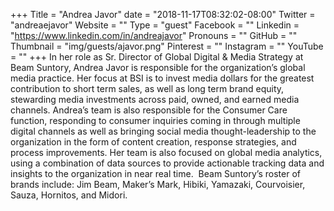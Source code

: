 +++
Title = "Andrea Javor"
date = "2018-11-17T08:32:02-08:00"
Twitter = "andreaejavor"
Website = ""
Type = "guest"
Facebook = ""
Linkedin = "https://www.linkedin.com/in/andreajavor"
Pronouns = ""
GitHub = ""
Thumbnail = "img/guests/ajavor.png"
Pinterest = ""
Instagram = ""
YouTube = ""
+++
In her role as Sr. Director of Global Digital & Media Strategy at Beam Suntory, Andrea Javor is responsible for the organization’s global media practice.  Her focus at BSI is to invest media dollars for the greatest contribution to short term sales, as well as long term brand equity, stewarding media investments across paid, owned, and earned media channels.  Andrea’s team is also responsible for the Consumer Care function, responding to consumer inquiries coming in through multiple digital channels as well as bringing social media thought-leadership to the organization in the form of content creation, response strategies, and process improvements.  Her team is also focused on global media analytics, using a combination of data sources to provide actionable tracking data and insights to the organization in near real time.  Beam Suntory’s roster of brands include: Jim Beam, Maker’s Mark, Hibiki, Yamazaki, Courvoisier, Sauza, Hornitos, and Midori.
